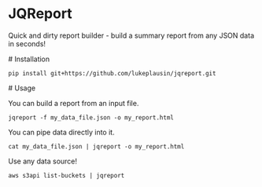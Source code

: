# JQReport
Quick and dirty report builder - build a summary report from any JSON data in seconds!

# Installation

`pip install git+https://github.com/lukeplausin/jqreport.git`

# Usage

You can build a report from an input file.

`jqreport -f my_data_file.json -o my_report.html`

You can pipe data directly into it.

`cat my_data_file.json | jqreport -o my_report.html`

Use any data source!

`aws s3api list-buckets | jqreport`

